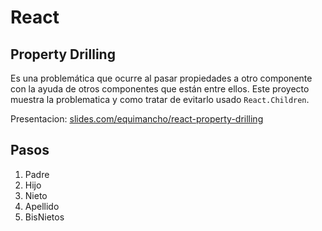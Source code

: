 # React

## Property Drilling

Es una problemática que ocurre al pasar propiedades a otro componente con la ayuda de otros componentes que están entre ellos.
Este proyecto muestra la problematica y como tratar de evitarlo usado `React.Children`.

Presentacion: [slides.com/equimancho/react-property-drilling](https://slides.com/equimancho/react-property-drilling)

## Pasos

1. Padre
2. Hijo
3. Nieto
4. Apellido
5. BisNietos
